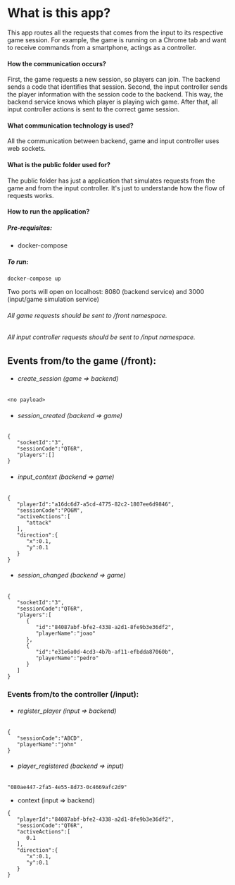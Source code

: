 # What is this app?

This app routes all the requests that comes from the input to its respective game session. 
For example, the game is running on a Chrome tab and want to receive commands from a smartphone, actings as a controller.

#### How the communication occurs?

First, the game requests a new session, so players can join. The backend sends a code that identifies that session.
Second, the input controller sends the player information with the session code to the backend. This way, the backend service knows which player is playing wich game.
After that, all input controller actions is sent to the correct game session.

#### What communication technology is used?

All the communication between backend, game and input controller uses web sockets.

#### What is the public folder used for?

The public folder has just a application that simulates requests from the game and from the input controller. It's just to understande how the flow of requests works.


#### How to run the application?
##### Pre-requisites:
  - docker-compose

##### To run:
 
```
docker-compose up
```

Two ports will open on localhost: 8080 (backend service) and 3000 (input/game simulation service)


###### All game requests should be sent to /front namespace.
###### All input controller requests should be sent to /input namespace.


## Events from/to the game (/front):

- ###### create_session (game => backend)
```
<no payload>
```

- ###### session_created (backend => game)
```
{ 
   "socketId":"3",
   "sessionCode":"QT6R",
   "players":[]
}
```

- ###### input_context (backend => game)
```
{ 
   "playerId":"a16dc6d7-a5cd-4775-82c2-1807ee6d9846",
   "sessionCode":"PO6M",
   "activeActions":[ 
      "attack"
   ],
   "direction":{ 
      "x":0.1,
      "y":0.1
   }
}
```

- ###### session_changed (backend => game)
```
{ 
   "socketId":"3",
   "sessionCode":"QT6R",
   "players":[ 
      { 
         "id":"84087abf-bfe2-4338-a2d1-8fe9b3e36df2",
         "playerName":"joao"
      },
      { 
         "id":"e31e6a0d-4cd3-4b7b-af11-efbdda87060b",
         "playerName":"pedro"
      }
   ]
}
``` 

### Events from/to the controller (/input):

- ###### register_player (input => backend)
```
{ 
   "sessionCode":"ABCD",
   "playerName":"john"
}
```

- ###### player_registered (backend => input)
```
"080ae447-2fa5-4e55-8d73-0c4669afc2d9"
```

- context (input => backend)
```
{ 
   "playerId":"84087abf-bfe2-4338-a2d1-8fe9b3e36df2",
   "sessionCode":"QT6R",
   "activeActions":[ 
      0.1
   ],
   "direction":{ 
      "x":0.1,
      "y":0.1
   }
}
```
